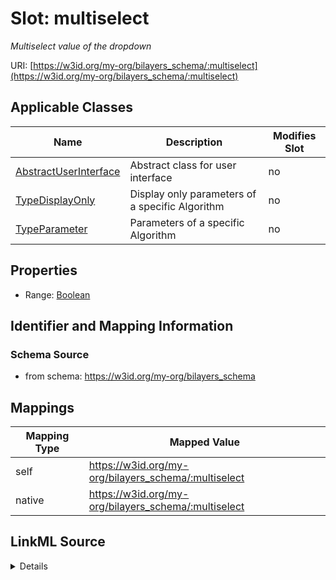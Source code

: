 

# Slot: multiselect


_Multiselect value of the dropdown_





URI: [https://w3id.org/my-org/bilayers_schema/:multiselect](https://w3id.org/my-org/bilayers_schema/:multiselect)



<!-- no inheritance hierarchy -->





## Applicable Classes

| Name | Description | Modifies Slot |
| --- | --- | --- |
| [AbstractUserInterface](AbstractUserInterface.md) | Abstract class for user interface |  no  |
| [TypeDisplayOnly](TypeDisplayOnly.md) | Display only parameters of a specific Algorithm |  no  |
| [TypeParameter](TypeParameter.md) | Parameters of a specific Algorithm |  no  |







## Properties

* Range: [Boolean](Boolean.md)





## Identifier and Mapping Information







### Schema Source


* from schema: https://w3id.org/my-org/bilayers_schema




## Mappings

| Mapping Type | Mapped Value |
| ---  | ---  |
| self | https://w3id.org/my-org/bilayers_schema/:multiselect |
| native | https://w3id.org/my-org/bilayers_schema/:multiselect |




## LinkML Source

<details>
```yaml
name: multiselect
description: Multiselect value of the dropdown
from_schema: https://w3id.org/my-org/bilayers_schema
rank: 1000
alias: multiselect
domain_of:
- AbstractUserInterface
range: boolean
required: false

```
</details>